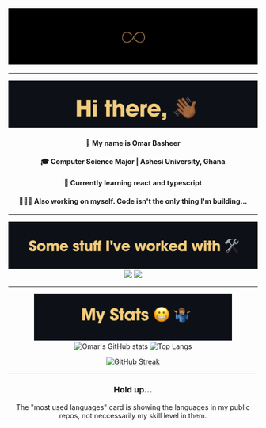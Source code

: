 <div align="center">

<img src="img/inf.png" />

---

<img width=550px src="img/hi3.png" />

#### 🙂 My name is Omar Basheer

#### 🎓 Computer Science Major | Ashesi University, Ghana

#### 🌱 Currently learning react and typescript

#### 🧘🏽‍♂️ Also working on myself. Code isn't the only thing I'm building...

---
<img width=550px src="img/stuff2.png" />

<img src="https://skillicons.dev/icons?i=java,dart,flutter,firebase,python,django,git,github,php,mysql&perline=10" />
<img src="https://skillicons.dev/icons?i=react,js,ts,md,mysql,php,html,css&perline=8" />

<!-- <img src="https://skillicons.dev/icons?i=react"/>&nbsp;&nbsp;&nbsp;&nbsp;&nbsp;&nbsp;&nbsp;&nbsp; -->

---

<img width=400px src="img/stats2.png" />

<img alt="Omar's GitHub stats" width="406" src="https://github-readme-stats.vercel.app/api?username=omar-basheer&custom_title=Github+Stats&bg_color=00000000&hide_border=true&show_icons=true&text_color=bcb28d&title_color=f4cd7c&icon_color=00AEFF">
<img alt="Top Langs" src="https://github-readme-stats.vercel.app/api/top-langs/?username=omar-basheer&layout=compact&hide_border=true&bg_color=00000000&text_color=bcb28d&custom_title=Top+Languages&title_color=f4cd7c">

<a href="https://git.io/streak-stats"><img src="https://github-readme-streak-stats.herokuapp.com?user=omar-basheer&theme=ayu-mirage&hide_border=true&background=EB545400" alt="GitHub Streak" /></a>

<!-- [![Leetcode Stats](https://leetcard.jacoblin.cool/omar-basheer?theme=dark)](https://leetcode.com/omar-basheer/) -->

<!-- https://github-readme-streak-stats.herokuapp.com/demo/ -->
---

### Hold up...

The "most used languages" card is showing the languages in my public repos, not neccessarily my skill level in them.

</div>
